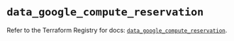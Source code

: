 # `data_google_compute_reservation`

Refer to the Terraform Registry for docs: [`data_google_compute_reservation`](https://registry.terraform.io/providers/hashicorp/google/6.41.0/docs/data-sources/compute_reservation).
